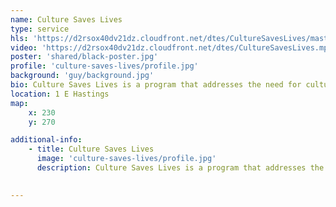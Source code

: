 ```yaml
---
name: Culture Saves Lives
type: service
hls: 'https://d2rsox40dv21dz.cloudfront.net/dtes/CultureSavesLives/master.m3u8'
video: 'https://d2rsox40dv21dz.cloudfront.net/dtes/CultureSavesLives.mp4'
poster: 'shared/black-poster.jpg'
profile: 'culture-saves-lives/profile.jpg'
background: 'guy/background.jpg'
bio: Culture Saves Lives is a program that addresses the need for cultural and spiritual care, reconnects or helps people to connect for the first time to traditional, spiritual and cultural practices.  Their work combines culture and harm reduction. This includes access to Elders and traditional medicines, peer support and links to housing, nutrition and healthcare.
location: 1 E Hastings
map:
    x: 230
    y: 270

additional-info: 
    - title: Culture Saves Lives
      image: 'culture-saves-lives/profile.jpg'
      description: Culture Saves Lives is a program that addresses the need for cultural and spiritual care, reconnects or helps people to connect for the first time to traditional, spiritual and cultural practices.  Their work combines culture and harm reduction with core programming that includes healing circles, smudging, drumming, singing, traditional dances, feasts, sweat lodge ceremonies, drum-making workshops, honouring ceremonies and memorials for Indigenous people. This includes access to Elders and traditional medicines, peer support and links to housing, nutrition and healthcare.
    

---
```

